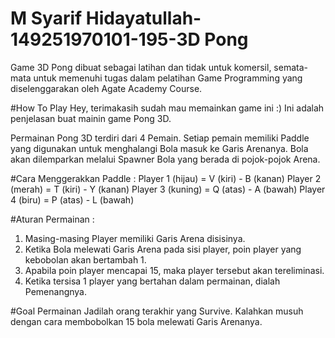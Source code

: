 # M Syarif Hidayatullah-149251970101-195-3D Pong
 Game 3D Pong dibuat sebagai latihan dan tidak untuk komersil, semata-mata untuk memenuhi tugas dalam pelatihan Game Programming yang diselenggarakan oleh Agate Academy Course.

 #How To Play
 Hey, terimakasih sudah mau memainkan game ini :)
 Ini adalah penjelasan buat mainin game Pong 3D.
 
 Permainan Pong 3D terdiri dari 4 Pemain. Setiap pemain memiliki Paddle yang digunakan untuk menghalangi Bola masuk ke Garis Arenanya. Bola akan dilemparkan melalui Spawner Bola yang berada di pojok-pojok Arena.

 #Cara Menggerakkan Paddle :
 Player 1 (hijau) = V (kiri) - B (kanan)
 Player 2 (merah) = T (kiri) - Y (kanan)
 Player 3 (kuning) = Q (atas) - A (bawah)
 Player 4 (biru) = P (atas) - L (bawah)

 #Aturan Permainan :
 1. Masing-masing Player memiliki Garis Arena disisinya.
 2. Ketika Bola melewati Garis Arena pada sisi player, poin player yang kebobolan akan bertambah 1.
 3. Apabila poin player mencapai 15, maka player tersebut akan tereliminasi.
 4. Ketika tersisa 1 player yang bertahan dalam permainan, dialah Pemenangnya.

 #Goal Permainan
 Jadilah orang terakhir yang Survive. Kalahkan musuh dengan cara membobolkan 15 bola melewati Garis Arenanya.